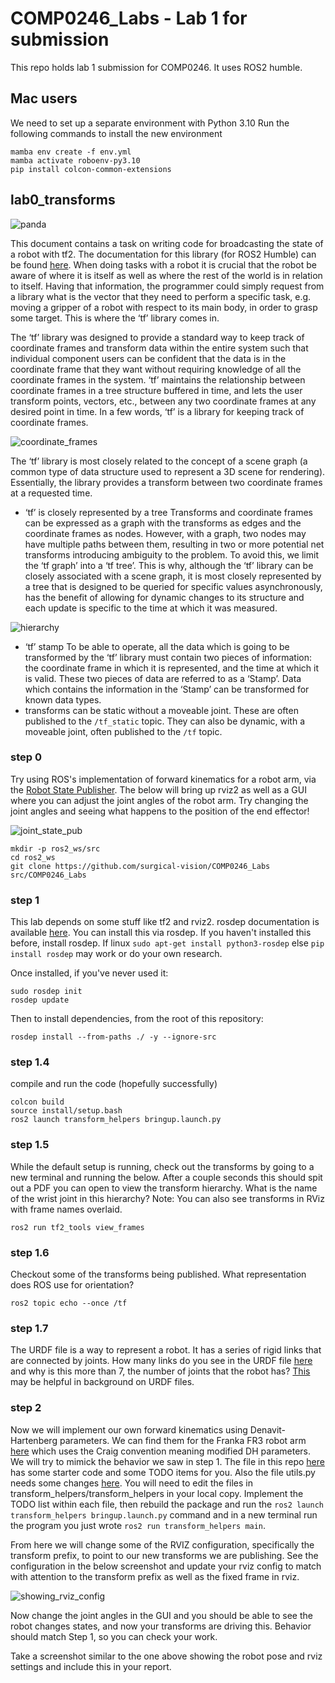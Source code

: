 # COMP0246_Labs - Lab 1 for submission

This repo holds lab 1 submission for COMP0246. It uses ROS2 humble.

## Mac users
We need to set up a separate environment with Python 3.10
Run the following commands to install the new environment
```
mamba env create -f env.yml
mamba activate roboenv-py3.10
pip install colcon-common-extensions
```

## lab0_transforms

![panda](assets/panda.png)

This document contains a task on writing code for broadcasting the state of a robot with tf2. The documentation for this library (for ROS2 Humble) can be found [here](https://docs.ros.org/en/humble/Tutorials/Intermediate/Tf2/Introduction-To-Tf2.html). 
When doing tasks with a robot it is crucial that the robot be aware of where it is itself as well as where the rest of the world is in relation to itself. Having that information, the programmer could simply request from a library what is the vector that they need to perform a specific task, e.g. moving a gripper of a robot with respect to its main body, in order to grasp some target. This is where the ‘tf’ library comes in.

The ‘tf’ library was designed to provide a standard way to keep track of coordinate frames and transform data within the entire system such that individual component users can be confident that the data is in the coordinate frame that they want without requiring knowledge of all the coordinate frames in the system. ‘tf’ maintains the relationship between coordinate frames in a tree structure buffered in time, and lets the user transform points, vectors, etc., between any two coordinate frames at any desired point in time. In a few words, ‘tf’ is a library for keeping track of coordinate frames.

![coordinate_frames](assets/coordinate_frames.png)  

The ‘tf’ library is most closely related to the concept of a scene graph (a common type of data structure used to represent a 3D scene for rendering). Essentially, the library provides a transform between two coordinate frames at a requested time. 

* ‘tf’ is closely represented by a tree
Transforms and coordinate frames can be expressed as a graph with the transforms as edges and the coordinate frames as nodes. However, with a graph, two nodes may have multiple paths between them, resulting in two or more potential net transforms introducing ambiguity to the problem. To avoid this, we limit the ‘tf graph’ into a ‘tf tree’. This is why, although the ‘tf’ library can be closely associated with a scene graph, it is most closely represented by a tree that is designed to be queried for specific values asynchronously, has the benefit of allowing for dynamic changes to its structure and each update is specific to the time at which it was measured.

![hierarchy](assets/heirarchy.png)  

* ‘tf’ stamp
To be able to operate, all the data which is going to be transformed by the ‘tf’ library must contain two pieces of information: the coordinate frame in which it is represented, and the time at which it is valid. These two pieces of data are referred to as a ‘Stamp’. Data which contains the information in the ‘Stamp’ can be transformed for known data types.
* transforms can be static without a moveable joint. These are often published to the `/tf_static` topic. They can also be dynamic, with a moveable joint, often published to the `/tf` topic.

### step 0

Try using ROS's implementation of forward kinematics for a robot arm, via the [Robot State Publisher](https://github.com/ros/robot_state_publisher/tree/humble). The below will bring up rviz2 as well as a GUI where you can adjust the joint angles of the robot arm. Try changing the joint angles and seeing what happens to the position of the end effector!

![joint_state_pub](assets/joint_state_pub.png)

```
mkdir -p ros2_ws/src
cd ros2_ws
git clone https://github.com/surgical-vision/COMP0246_Labs src/COMP0246_Labs
```
### step 1
This lab depends on some stuff like tf2 and rviz2. rosdep documentation is available [here](https://docs.ros.org/en/rolling/Tutorials/Intermediate/Rosdep.html). You can install this via rosdep. If you haven't installed this before, install rosdep. If linux `sudo apt-get install python3-rosdep` else `pip install rosdep` may work or do your own research. 

Once installed, if you've never used it:
```
sudo rosdep init
rosdep update
```

Then to install dependencies, from the root of this repository:
```
rosdep install --from-paths ./ -y --ignore-src
```

### step 1.4
compile and run the code (hopefully successfully)
```
colcon build
source install/setup.bash
ros2 launch transform_helpers bringup.launch.py
```

### step 1.5

While the default setup is running, check out the transforms by going to a new terminal and running the below. After a couple seconds this should spit out a PDF you can open to view the transform hierarchy. What is the name of the wrist joint in this hierarchy? Note: You can also see transforms in RViz with frame names overlaid.
```
ros2 run tf2_tools view_frames
```

### step 1.6

Checkout some of the transforms being published. What representation does ROS use for orientation?
```
ros2 topic echo --once /tf
```

### step 1.7
The URDF file is a way to represent a robot. It has a series of rigid links that are connected by joints. How many links do you see in the URDF file [here](./franka_description/urdfs/fr3.urdf) and why is this more than 7, the number of joints that the robot has? [This](https://docs.ros.org/en/rolling/Tutorials/Intermediate/URDF/Building-a-Visual-Robot-Model-with-URDF-from-Scratch.html) may be helpful in background on URDF files.

### step 2

Now we will implement our own forward kinematics using Denavit-Hartenberg parameters. We can find them for the Franka FR3 robot arm [here](https://frankaemika.github.io/docs/control_parameters.html#denavithartenberg-parameters) which uses the Craig convention meaning modified DH parameters. We will try to mimick the behavior we saw in step 1. The file in this repo [here](./transform_helpers/transform_helpers/main.py) has some starter code and some TODO items for you. Also the file utils.py needs some changes [here](./transform_helpers/transform_helpers/utils.py). You will need to edit the files in transform_helpers/transform_helpers in your local copy. Implement the TODO list within each file, then rebuild the package and run the `ros2 launch transform_helpers bringup.launch.py` command and in a new terminal run the program you just wrote `ros2 run transform_helpers main`.

From here we will change some of the RVIZ configuration, specifically the transform prefix, to point to our new transforms we are publishing. See the configuration in the below screenshot and update your rviz config to match with attention to the transform prefix as well as the fixed frame in rviz.

![showing_rviz_config](assets/pointing_to_custom_transforms.png)

Now change the joint angles in the GUI and you should be able to see the robot changes states, and now your transforms are driving this. Behavior should match Step 1, so you can check your work.

Take a screenshot similar to the one above showing the robot pose and rviz settings and include this in your report.
